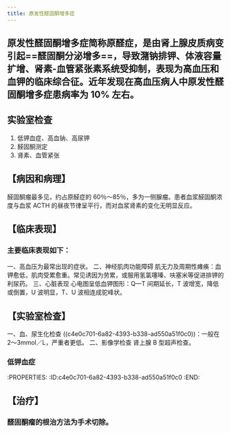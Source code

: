 ```yaml
---
title: 原发性醛固酮增多症
---
```


## 原发性醛固酮增多症简称原醛症，是由肾上腺皮质病变引起==醛固酮分泌增多==，导致潴钠排钾、体液容量扩增、肾素-血管紧张素系统受抑制，表现为高血压和血钾的临床综合征。近年发现在高血压病人中原发性醛固酮增多症患病率为 10% 左右。

## 实验室检查
1. 低钾血症、高血钠、高尿钾
2. 醛固酮测定
3. 肾素、血管紧张

## 【病因和病理】
醛固酮瘤最多见，约占原醛症的 60％～85％，多为一侧腺瘤。患者血浆醛固酮浓度与血浆 ACTH 的昼夜节律呈平行，而对血浆肾素的变化无明显反应。


## 【临床表现】
### 主要临床表现如下：
一、高血压为最常出现的症状。
二、神经肌肉功能障碍  肌无力及周期性瘫痪：血钾愈低，肌肉受累愈重。常见诱因为劳累，或服用氢氯噻嗪、呋塞米等促进排钾的利尿药。
三、心脏表现  心电图呈低血钾图形：Q—T 间期延长，T 波增宽，降低或倒置，U 波明显，T、U 波相连成驼峰状。

## 【实验室检查】
一、血、尿生化检查  ((c4e0c701-6a82-4393-b338-ad550a51f0c0))：一般在 2～3mmol／L，严重者更低。
二、影像学检查   肾上腺 B 型超声检查。

### 低钾血症
:PROPERTIES:
:ID:c4e0c701-6a82-4393-b338-ad550a51f0c0
:END:

## 【治疗】 
### 醛固酮瘤的根治方法为手术切除。
